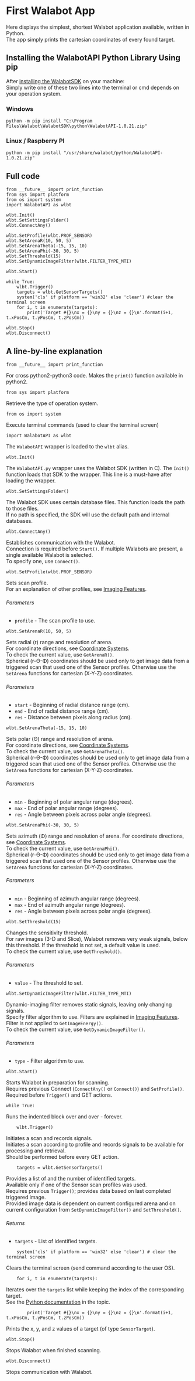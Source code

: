 # First Walabot App

Here displays the simplest, shortest Walabot application available, written in Python.  
The app simply prints the cartesian coordinates of every found target.

## Installing the WalabotAPI Python Library Using pip

After [installing the WalabotSDK](http://walabot.com/getting-started) on your machine:  
Simply write one of these two lines into the terminal or cmd depends on your operation system.

### Windows
```
python -m pip install "C:\Program Files\Walabot\WalabotSDK\python\WalabotAPI-1.0.21.zip"
```

### Linux / Raspberry PI
```
python -m pip install "/usr/share/walabot/python/WalabotAPI-1.0.21.zip"
```

## Full code

```
from __future__ import print_function
from sys import platform
from os import system
import WalabotAPI as wlbt

wlbt.Init()
wlbt.SetSettingsFolder()
wlbt.ConnectAny()

wlbt.SetProfile(wlbt.PROF_SENSOR)
wlbt.SetArenaR(10, 50, 5)
wlbt.SetArenaTheta(-15, 15, 10)
wlbt.SetArenaPhi(-30, 30, 5)
wlbt.SetThreshold(15)
wlbt.SetDynamicImageFilter(wlbt.FILTER_TYPE_MTI)

wlbt.Start()

while True:
    wlbt.Trigger()
    targets = wlbt.GetSensorTargets()
    system('cls' if platform == 'win32' else 'clear') #clear the terminal screen
    for i, t in enumerate(targets):
        print('Target #{}\nx = {}\ny = {}\nz = {}\n'.format(i+1, t.xPosCm, t.yPosCm, t.zPosCm))

wlbt.Stop()
wlbt.Disconnect()

```

## A line-by-line explanation

```
from __future__ import print_function
```
For cross python2-python3 code. Makes the `print()` function available in python2.

```
from sys import platform
```
Retrieve the type of operation system.

```
from os import system
```
Execute terminal commands (used to clear the terminal screen)

```
import WalabotAPI as wlbt
```
The `WalabotAPI` wrapper is loaded to the `wlbt` alias.

```
wlbt.Init()
```
The `WalabotAPI.py` wrapper uses the Walabot SDK (written in C).
The `Init()` function loads that SDK to the wrapper.
This line is a must-have after loading the wrapper.

```
wlbt.SetSettingsFolder()
```
The Walabot SDK uses certain database files. This function loads the path to those files.  
If no path is specified, the SDK will use the default path and internal databases.

```
wlbt.ConnectAny()
```
Establishes communication with the Walabot.  
Connection is required before `Start()`.
If multiple Walabots are present, a single available Walabot is selected.  
To specify one, use `Connect()`.

```
wlbt.SetProfile(wlbt.PROF_SENSOR)
```
Sets scan profile.  
For an explanation of other profiles, see [Imaging Features](http://api.walabot.com/_features.html).
###### Parameters
* `profile` - The scan profile to use.

```
wlbt.SetArenaR(10, 50, 5)
```
Sets radial (r) range and resolution of arena.  
For coordinate directions, see [Coordinate Systems](http://api.walabot.com/_features.html#_coordination).  
To check the current value, use `GetArenaR()`.  
Spherical (r-Θ-Φ) coordinates should be used only to get image data from a triggered scan that used one of the Sensor profiles. Otherwise use the `SetArena` functions for cartesian (X-Y-Z) coordinates.  
###### Parameters
* `start` - Beginning of radial distance range (cm).
* `end` - End of radial distance range (cm).
* `res` - Distance between pixels along radius (cm).

```
wlbt.SetArenaTheta(-15, 15, 10)
```
Sets polar (Θ) range and resolution of arena.  
For coordinate directions, see [Coordinate Systems](http://api.walabot.com/_features.html#_coordination).  
To check the current value, use `GetArenaTheta()`.  
Spherical (r-Θ-Φ) coordinates should be used only to get image data from a triggered scan that used one of the Sensor profiles. Otherwise use the `SetArena` functions for cartesian (X-Y-Z) coordinates.
###### Parameters
* `min` - Beginning of polar angular range (degrees).
* `max` - End of polar angular range (degrees).
* `res` - Angle between pixels across polar angle (degrees).

```
wlbt.SetArenaPhi(-30, 30, 5)
```
Sets azimuth (Φ) range and resolution of arena.
For coordinate directions, see [Coordinate Systems](http://api.walabot.com/_features.html#_coordination).  
To check the current value, use `GetArenaPhi()`.  
Spherical (r-Θ-Φ) coordinates should be used only to get image data from a triggered scan that used one of the Sensor profiles. Otherwise use the `SetArena` functions for cartesian (X-Y-Z) coordinates.
###### Parameters
* `min` - Beginning of azimuth angular range (degrees).
* `max` - End of azimuth angular range (degrees).
* `res` - Angle between pixels across polar angle (degrees).

```
wlbt.SetThreshold(15)
```
Changes the sensitivity threshold.  
For raw images (3-D and Slice), Walabot removes very weak signals, below this threshold. If the threshold is not set, a default value is used.  
To check the current value, use `GetThreshold()`.
###### Parameters
* `value` - The threshold to set.

```
wlbt.SetDynamicImageFilter(wlbt.FILTER_TYPE_MTI)
```
Dynamic-imaging filter removes static signals, leaving only changing signals.  
Specify filter algorithm to use. Filters are explained in [Imaging Features](http://api.walabot.com/_features.html).  
Filter is not applied to `GetImageEnergy()`.  
To check the current value, use `GetDynamicImageFilter()`.  
###### Parameters
* `type` - Filter algorithm to use.

```
wlbt.Start()
```
Starts Walabot in preparation for scanning.  
Requires previous Connect (`ConnectAny()` or `Connect()`) and `SetProfile()`.  
Required before `Trigger()` and GET actions.

```
while True:
```
Runs the indented block over and over - forever.

```
    wlbt.Trigger()
```
Initiates a scan and records signals.   
Initiates a scan according to profile and records signals to be available for processing and retrieval.  
Should be performed before every GET action.

```
    targets = wlbt.GetSensorTargets()
```
Provides a list of and the number of identified targets.  
Available only if one of the Sensor scan profiles was used.  
Requires previous `Trigger()`; provides data based on last completed triggered image.  
Provided image data is dependent on current configured arena and on current configuration from `SetDynamicImageFilter()` and `SetThreshold()`.
###### Returns
* `targets` - List of identified targets.

```
    system('cls' if platform == 'win32' else 'clear') # clear the terminal screen
```
 Clears the terminal screen (send command according to the user OS).

```
    for i, t in enumerate(targets):
```
Iterates over the `targets` list while keeping the index of the corresponding target.  
See the [Python documentation](https://docs.python.org/3/library/functions.html#enumerate) in the topic.

```
        print('Target #{}\nx = {}\ny = {}\nz = {}\n'.format(i+1, t.xPosCm, t.yPosCm, t.zPosCm))
```
Prints the x, y, and z values of a target (of type `SensorTarget`).

```
wlbt.Stop()
```
Stops Walabot when finished scanning.


```
wlbt.Disconnect()
```
Stops communication with Walabot.
